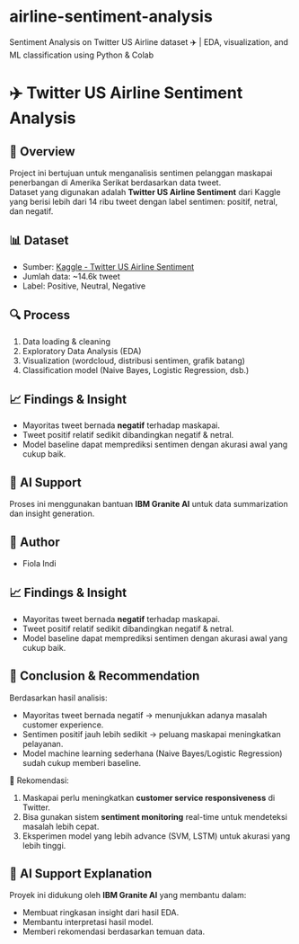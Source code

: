 # airline-sentiment-analysis
Sentiment Analysis on Twitter US Airline dataset ✈️ | EDA, visualization, and ML classification using Python &amp; Colab
# ✈️ Twitter US Airline Sentiment Analysis  

## 📌 Overview  
Project ini bertujuan untuk menganalisis sentimen pelanggan maskapai penerbangan di Amerika Serikat berdasarkan data tweet.  
Dataset yang digunakan adalah **Twitter US Airline Sentiment** dari Kaggle yang berisi lebih dari 14 ribu tweet dengan label sentimen: positif, netral, dan negatif.  

## 📊 Dataset  
- Sumber: [Kaggle - Twitter US Airline Sentiment](https://www.kaggle.com/datasets/crowdflower/twitter-airline-sentiment)  
- Jumlah data: ~14.6k tweet  
- Label: Positive, Neutral, Negative  

## 🔍 Process  
1. Data loading & cleaning  
2. Exploratory Data Analysis (EDA)  
3. Visualization (wordcloud, distribusi sentimen, grafik batang)  
4. Classification model (Naive Bayes, Logistic Regression, dsb.)  

## 📈 Findings & Insight  
- Mayoritas tweet bernada **negatif** terhadap maskapai.  
- Tweet positif relatif sedikit dibandingkan negatif & netral.  
- Model baseline dapat memprediksi sentimen dengan akurasi awal yang cukup baik.  

## 🤖 AI Support  
Proses ini menggunakan bantuan **IBM Granite AI** untuk data summarization dan insight generation.  

## 👥 Author  
- Fiola Indi

## 📈 Findings & Insight  
- Mayoritas tweet bernada **negatif** terhadap maskapai.  
- Tweet positif relatif sedikit dibandingkan negatif & netral.  
- Model baseline dapat memprediksi sentimen dengan akurasi awal yang cukup baik.  

## 📌 Conclusion & Recommendation  
Berdasarkan hasil analisis:  
- Mayoritas tweet bernada negatif → menunjukkan adanya masalah customer experience.  
- Sentimen positif jauh lebih sedikit → peluang maskapai meningkatkan pelayanan.  
- Model machine learning sederhana (Naive Bayes/Logistic Regression) sudah cukup memberi baseline.  

🔮 Rekomendasi:  
1. Maskapai perlu meningkatkan **customer service responsiveness** di Twitter.  
2. Bisa gunakan sistem **sentiment monitoring** real-time untuk mendeteksi masalah lebih cepat.  
3. Eksperimen model yang lebih advance (SVM, LSTM) untuk akurasi yang lebih tinggi.  

## 🤖 AI Support Explanation  
Proyek ini didukung oleh **IBM Granite AI** yang membantu dalam:  
- Membuat ringkasan insight dari hasil EDA.  
- Membantu interpretasi hasil model.  
- Memberi rekomendasi berdasarkan temuan data.
